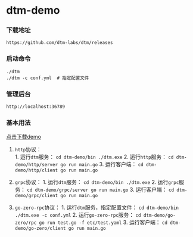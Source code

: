 # dtm-demo

### 下载地址
`https://github.com/dtm-labs/dtm/releases`

### 启动命令
```
./dtm
./dtm -c conf.yml  # 指定配置文件
```

### 管理后台
`http://localhost:36789`

### 基本用法
[点击下载demo](https://github.com/job520/dtm-demo)

1. `http`协议：  
        1. 运行`dtm`服务：
        ```
        cd dtm-demo/bin
        ./dtm.exe
        ```
        2. 运行`http`服务：
        ```
        cd dtm-demo/http/server
        go run main.go
        ```
        3. 运行客户端：
        ```
        cd dtm-demo/http/client
        go run main.go
        ```

2. `grpc`协议：
        1. 运行`dtm`服务：
        ```
        cd dtm-demo/bin
        ./dtm.exe
        ```
        2. 运行`grpc`服务：
        ```
        cd dtm-demo/grpc/server
        go run main.go
        ```
        3. 运行客户端：
        ```
        cd dtm-demo/grpc/client
        go run main.go
        ```

3. `go-zero-rpc`协议：
        1. 运行`dtm`服务，指定配置文件：
        ```
        cd dtm-demo/bin
        ./dtm.exe -c conf.yml
        ```
        2. 运行`go-zero-rpc`服务：
        ```
        cd dtm-demo/go-zero/rpc
        go run test.go -f etc/test.yaml
        ```
        3. 运行客户端：
        ```
        cd dtm-demo/go-zero/client
        go run main.go
        ```
